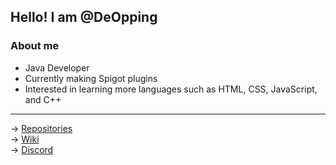 ## Hello! I am @DeOpping

### About me
- Java Developer
- Currently making Spigot plugins
- Interested in learning more languages such as HTML, CSS, JavaScript, and C++

***
→ [Repositories](https://github.com/DeOpping/repositories) <br>
→ [Wiki](https://wiki.paracausal.dev) <br>
→ [Discord](https://discord.paracausal.dev)
